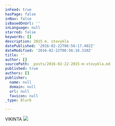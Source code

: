 ```yaml
---
inFeed: true
hasPage: false
inNav: false
isBasedOnUrl: ''
inLanguage: null
starred: false
keywords: []
description: 2015 m. stovykla
datePublished: '2016-02-22T06:56:17.402Z'
dateModified: '2016-02-22T06:56:16.310Z'
title: ''
author: []
sourcePath: _posts/2016-02-22-2015-m-stovykla.md
published: true
authors: []
publisher:
  name: null
  domain: null
  url: null
  favicon: null
_type: Blurb

---
```

VIKINTA
![](https://s3-us-west-2.amazonaws.com/the-grid-img/p/7706df407a2409863d4ecc6d45652f1aba9049fa.jpg)